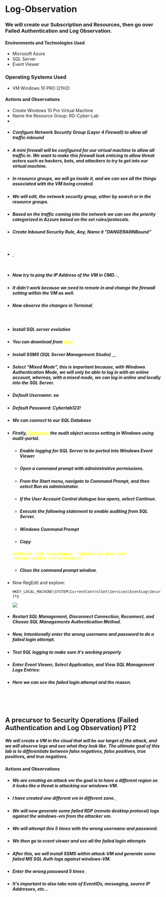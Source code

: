 # Log-Observation
<h3 dir="auto" tabindex="-1">We will create our Subscription and Resources, then go over Failed Authentication and Log Observation.</h3>
<h4 dir="auto" tabindex="-1">Environments and Technologies Used</h4>
<ul dir="auto">
 	<li>Microsoft Azure</li>
 	<li>SQL Server</li>
 	<li>Event Viewer</li>
</ul>
<h3 dir="auto" tabindex="-1"><a id="user-content-operating-systems-used" class="anchor" href="https://github.com/fnabeel/Cloud-SOC-PreReq#operating-systems-used" aria-hidden="true"></a>Operating Systems Used</h3>
<ul dir="auto">
 	<li>VM Windows 10 PRO (21H2)</li>
</ul>
<h4 dir="auto" tabindex="-1">Actions and Observations<b></b></h4>
<ul>
 	<li>Create Windows 10 Pro Virtual Machine</li>
 	<li>Name the Resource Group: RG-Cyber-Lab</li>
 	<li><a href="https://vikaspatel.tech/wp-content/uploads/2023/04/6-1.png">
  <img class="alignnone size-full wp-image-180" src="https://vikaspatel.tech/wp-content/uploads/2023/07/Screenshot-from-2023-07-09-10-34-10.png" alt="" />
</a>
</li>
 	<li dir="auto">
<h5>Configure Network Security Group (Layer 4 Firewall) to allow all traffic inbound</h5>
</li>
 	<li>
<h5 dir="auto">A mini firewall will be configured for our virtual machine to allow all traffic in. We want to make this firewall look enticing to allow threat actors such as hackers, bots, and attackers to try to get into our virtual machine.</h5>
</li>
 	<li>
<h5 dir="auto">In resource groups, we will go inside it, and we can see all the things associated with the VM being created.</h5>
</li>
 	<li>
<h5 dir="auto">We will edit, the network security group, either by search or in the resource groups.</h5>
</li>
 	<li>
<h5 dir="auto">Based on the traffic coming into the network we can see the priority categorized in Azzure based on the set rules/protocols.</h5>
</li>
 	<li>
<h5 dir="auto">Create Inbound Security Rule, Any, Name it "DANGERAllINBound"</h5>
</li>
</ul>
&nbsp;

<ul>
 	<li>
<a href="https://vikaspatel.tech/wp-content/uploads/2023/04/6-1.png">
  <img class="alignnone size-full wp-image-180" src="https://vikaspatel.tech/wp-content/uploads/2023/07/Screenshot-from-2023-07-09-10-39-28.png" alt="" />
</a>
  
<a href="https://vikaspatel.tech/wp-content/uploads/2023/04/6-1.png">
  <img class="alignnone size-full wp-image-180" src="https://vikaspatel.tech/wp-content/uploads/2023/07/Screenshot-from-2023-07-09-10-34-10.png" alt="" />
</a>
    
  </li>
</ul>
&nbsp;
<ul>
 	<li>
<h5 dir="auto">Now try to ping the IP Address of the VM in CMD...<a href="https://vikaspatel.tech/wp-content/uploads/2023/04/6-1.png">
  <img class="alignnone size-full wp-image-180" src="https://vikaspatel.tech/wp-content/uploads/2023/07/Screenshot-from-2023-07-09-10-41-56.png" alt="" />
</a>
</h5>
</li>
 	<li><h5 dir="auto"> It didn't work because we need to remote in and change the firewall setting within the VM as well.</h5></li>
 	<li>
<h5>Now observe the changes in Terminal<a href="https://vikaspatel.tech/wp-content/uploads/2023/04/6-1.png">
  <img class="alignnone size-full wp-image-180" src="https://vikaspatel.tech/wp-content/uploads/2023/07/Screenshot-from-2023-07-09-10-46-17.png" alt="" />
</a></h5>
</li>
</ul>
&nbsp;
<ul dir="auto">
 	<li>
<h5 dir="auto">Install SQL server evolution</h5>
</li>
 	<li>
<h5 dir="auto">You can download from <span style="color: #ffff00;"><a style="color: #ffff00;" href="https://www.microsoft.com/en-us/evalcenter/download-sql-server-2022">here</a></span></h5>
</li>
 	<li>
<h5 dir="auto"> Install SSMS (SQL Server Management Studio) 
  
<a href="https://vikaspatel.tech/wp-content/uploads/2023/04/6-1.png">
  <img class="alignnone size-full wp-image-180" src="https://vikaspatel.tech/wp-content/uploads/2023/07/Screenshot-from-2023-07-09-10-51-25.png" alt="" />
</a>
  
<a href="https://vikaspatel.tech/wp-content/uploads/2023/04/6-1.png">
  <img class="alignone size-full wp-image-180" src="https://vikaspatel.tech/wp-content/uploads/2023/07/Screenshot-from-2023-07-09-10-52-00.png" alt="" />
</a>

<a href="https://vikaspatel.tech/wp-content/uploads/2023/04/6-1.png">
  <img class="alignnone size-full wp-image-180" src="https://vikaspatel.tech/wp-content/uploads/2023/07/Screenshot-from-2023-07-09-10-52-32.png" alt="" />
</a>

<a href="https://vikaspatel.tech/wp-content/uploads/2023/04/6-1.png">
  <img class="alignnone size-full wp-image-180" src="https://vikaspatel.tech/wp-content/uploads/2023/07/Screenshot-from-2023-07-09-10-53-53.png" alt="" />
</a> 

<a href="https://vikaspatel.tech/wp-content/uploads/2023/04/6-1.png">
  <img class="alignnone size-full wp-image-180" src="https://vikaspatel.tech/wp-content/uploads/2023/07/Screenshot-from-2023-07-09-10-57-30.png" alt="" />
</a>

</h5>
</li>
 	<li>
<h5 dir="auto">Select "Mixed Mode", this is important because, with Windows Authentication Mode, we will only be able to log in with an online account, whereas, with a mixed mode, we can log in online and locally into the SQL Server.</h5>
</li>
 	<li>
<h5 dir="auto">Default Username: sa</h5>
</li>
 	<li>
<h5 dir="auto">Default Password: Cyberlab123! </h5>
</li>
 	<li>
<h5 dir="auto"> We can connect to our SQL Database</h5>
</li>
 	<li>
<h5 dir="auto">Firstly,<span style="color: #ffff00;"> <a style="color: #ffff00;" href="https://learn.microsoft.com/en-us/sql/relational-databases/security/auditing/write-sql-server-audit-events-to-the-security-log?view=sql-server-ver16" rel="nofollow">Configure</a> </span>the audit object access setting in Windows using audit-portal.</h5>
<ul dir="auto">
 	<li>
<h5 dir="auto">Enable logging for SQL Server to be ported into Windows Event Viewer</h5>
</li>
 	<li>
<h5 dir="auto">Open a command prompt with administrative permissions.</h5>
</li>
 	<li>
<h5 dir="auto">From the Start menu, navigate to Command Prompt, and then select Run as administrator.</h5>
</li>
 	<li>
<h5 dir="auto">If the User Account Control dialogue box opens, select Continue.</h5>
</li>
 	<li>
<h5 dir="auto">Execute the following statement to enable auditing from SQL Server.</h5>
</li>
 	<li>
<h5 dir="auto">Windows Command Prompt</h5>
</li>
 	<li>
<h5 dir="auto">Copy</h5>
</li>
</ul>
<h5 dir="auto"><span style=" color: #ffff00;"><code>audit-pol /set /subcategory: "application generated" /success:enable /failure:enable</code></span><span style="color: #ffff00;"><code></code></span></h5>
<ul dir="auto">
 	<li>
<h5 dir="auto">Close the command prompt window.</h5>
</li>
</ul>
<a href="https://vikaspatel.tech/wp-content/uploads/2023/04/6-1.png">
  <img class="align none size-full wp-image-180" src="https://vikaspatel.tech/wp-content/uploads/2023/07/Screenshot-from-2023-07-09-10-57-30.png" alt="" />
</a> 
    <!--img class="align-center" src="https://camo.githubusercontent.com/639d2f8358a8a9a63c2b5b6a2ed073a5d0dc5866f3c434ea2a29944361e7ff39/68747470733a2f2f692e696d6775722e636f6d2f4c436a4b6a49672e706e67" width="1809" height="333" /-->
 	<li>Now RegEdit and explore:
<p dir="auto"><code>HKEY_LOCAL_MACHINE\SYSTEM\CurrentControlSet\Services\EventLog\Security</code></p>
<img src="https://user-images.githubusercontent.com/109401839/230749756-e9139c85-9cd7-4756-a400-307b02a4c81a.png" /></li>
 	<li>
<h5 dir="auto">Restart SQL Management, Disconnect Connection, Reconnect, and Choose SQL Managements Authentication Method.</h5>
</li>
 	<li>
<h5 dir="auto">Now, Intentionally enter the wrong username and password to do a failed login attempt.

<a href="https://vikaspatel.tech/wp-content/uploads/2023/04/6-1.png">
  <img class="alignnone size-full wp-image-180" src="https://vikaspatel.tech/wp-content/uploads/2023/07/Screenshot-from-2023-07-09-11-13-27.png" alt="" />
</a></h5>
</li>

 <li>
<h5 dir="auto">Test SQL logging to make sure it’s working properly</h5>
</li>
 	<li>
<h5 dir="auto">Enter Event Viewer, Select Application, and View SQL Management Logs Entries:
  
  <a href="https://vikaspatel.tech/wp-content/uploads/2023/04/6-1.png">
  <img class="alignnone size-full wp-image-180" src="https://vikaspatel.tech/wp-content/uploads/2023/07/Screenshot-from-2023-07-09-11-14-15.png" alt="" />
</a></h5>
</li>
 	<li>
<h5 dir="auto">Here we can see the failed login attempt and the reason.</h5>
</li>
</ul>
&nbsp;

&nbsp;
<h2 dir="auto" tabindex="-1">A precursor to Security Operations (Failed Authentication and Log Observation) PT2</h2>
<h5 dir="auto">We will create a VM in the cloud that will be our target of the attack, and we will observe logs and see what they look like. The ultimate goal of this lab is to differentiate between false negatives, false positives, true positives, and true negatives.</h5>
<p dir="auto"><b>Actions and Observations</b></p>

<ul dir="auto">
 	<li>
<h5 dir="auto">We are creating an attack vm the goal is to have a different region so it looks like a threat is attacking our windows-VM.</h5>
</li>
 	<li>
<h5 dir="auto">I have created one different vm in different zone.<a href="https://vikaspatel.tech/wp-content/uploads/2023/04/6-1.png">
  <img class="alignnone size-full wp-image-180" src="https://vikaspatel.tech/wp-content/uploads/2023/07/Screenshot-from-2023-07-09-11-23-25.png" alt="" />
</a></h5>
</li>
 	<li>
<h5 dir="auto">We will now generate some failed RDP (remote desktop protocol) logs against the windows-vm from the attacker vm.
  <a href="https://vikaspatel.tech/wp-content/uploads/2023/04/6-1.png">
  <img class="alignnone size-full wp-image-180" src="https://vikaspatel.tech/wp-content/uploads/2023/07/Screenshot-from-2023-07-09-11-27-49.png" alt="" />
</a></h5>
</li>
 	<li>
<h5 dir="auto" >We will attempt this 5 times with the wrong username and password.</h5>
</li>
 	<li>
<h5 dir="auto">We then go to event viewer and see all the failed login attempts <a href="https://vikaspatel.tech/wp-content/uploads/2023/04/6-1.png">
  <img class="alignnone size-full wp-image-180" src="https://vikaspatel.tech/wp-content/uploads/2023/07/Screenshot-from-2023-07-09-11-31-16.png" alt="" />
</a></h5>
</li>
 	<li>
<h5 dir="auto">After this, we will install SSMS within attack-VM and generate some failed MS SQL Auth logs against windows-VM.</h5>
</li>
 	<li>
<h5 dir="auto">Enter the wrong password 5 times
<a href="https://vikaspatel.tech/wp-content/uploads/2023/04/6-1.png">
  <img class="alignnone size-full wp-image-180" src="https://vikaspatel.tech/wp-content/uploads/2023/07/Screenshot-from-2023-07-09-11-42-18.png" alt="" />
</a>

  <a href="https://vikaspatel.tech/wp-content/uploads/2023/04/6-1.png">
  <img class="alignnone size-full wp-image-180" src="https://vikaspatel.tech/wp-content/uploads/2023/07/Screenshot-from-2023-07-09-11-46-34.png" alt="" />
</a>
</h5>
</li>
 	<li>
<h5 dir="auto">It's important to also take note of EventIDs, messaging, source IP Addresses, etc...</h5>
</li>
</ul>
